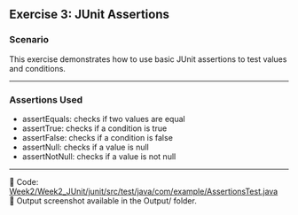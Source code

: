 ## Exercise 3: JUnit Assertions

### Scenario

This exercise demonstrates how to use basic JUnit assertions to test values and conditions.

---

### Assertions Used

- assertEquals: checks if two values are equal
- assertTrue: checks if a condition is true
- assertFalse: checks if a condition is false
- assertNull: checks if a value is null
- assertNotNull: checks if a value is not null

---

📁 Code: [Week2/Week2_JUnit/junit/src/test/java/com/example/AssertionsTest.java](Code/AssertionsTest.java)  
📸 Output screenshot available in the Output/ folder.
